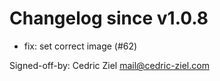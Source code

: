 # Changelog since v1.0.8
- fix: set correct image (#62)

Signed-off-by: Cedric Ziel <mail@cedric-ziel.com> 
